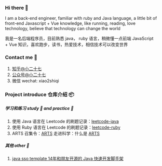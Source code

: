 ### Hi there 👋

I am a back-end engineer, familiar with ruby and Java language, a little bit of front-end Javascript + Vue knowledge, like running, reading, love technology, believe that technology can change the world

我是一名后端程序员，目前熟悉 java， ruby 语言，稍微懂一点前端 JavaScript + Vue 知识，喜欢跑步，读书，热爱技术，相信技术可以改变世界

### Contact me 📱
1. [知乎@小二十七](https://www.zhihu.com/people/xiao-bin-91/posts) 
2. [公众号@小二十七](https://highlight.s3.cn-northwest-1.amazonaws.com.cn/1564929103262)
3. 微信 wechat: xiao2shiqi

### Project introduce 仓库介绍 📦

##### 学习和练习 study 📕 and practice 🔨
1. 使用 Java 语言在 Leetcode 的刷题记录：[leetcode-java](https://github.com/xiao2shiqi/leetcode-java)
2. 使用 Ruby 语言在 Leetcode 的刷题记录：[leetcode-ruby](https://github.com/xiao2shiqi/leetcode-ruby)
3. ARTS 召集令：[ARTS](https://github.com/xiao2shiqi/ARTS) 走进科学：什么是 [ARTS](https://www.jianshu.com/p/951607ebbba0)

##### 其他 other 🔫
1. [java sso template 14年和朋友开源的 Java 快速开发脚手架](https://github.com/ossbar/sso)


<!--
**xiao2shiqi/xiao2shiqi** is a ✨ _special_ ✨ repository because its `README.md` (this file) appears on your GitHub profile.

Here are some ideas to get you started:
- 📕
- 🔭 I’m currently working on ...
- 🌱 I’m currently learning ...
- 👯 I’m looking to collaborate on ...
- 🤔 I’m looking for help with ...
- 💬 Ask me about ...
- 📫 How to reach me: ...
- 😄 Pronouns: ...
- ⚡ Fun fact: ...
-->
